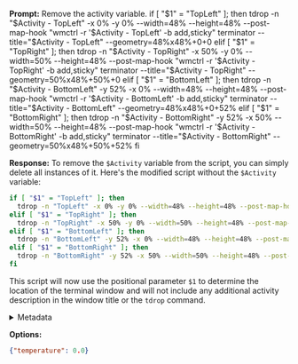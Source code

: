 **Prompt:**
Remove the activity variable.
if [ "$1" = "TopLeft" ]; then
  tdrop -n "$Activity - TopLeft" -x 0% -y 0% --width=48% --height=48% --post-map-hook "wmctrl -r '$Activity - TopLeft' -b add,sticky" terminator --title="$Activity - TopLeft" --geometry=48%x48%+0+0
elif [ "$1" = "TopRight" ]; then
  tdrop -n "$Activity - TopRight" -x 50% -y 0% --width=50% --height=48% --post-map-hook "wmctrl -r '$Activity - TopRight' -b add,sticky" terminator --title="$Activity - TopRight" --geometry=50%x48%+50%+0
elif [ "$1" = "BottomLeft" ]; then
  tdrop -n "$Activity - BottomLeft" -y 52% -x 0% --width=48% --height=48% --post-map-hook "wmctrl -r '$Activity - BottomLeft' -b add,sticky" terminator --title="$Activity - BottomLeft" --geometry=48%x48%+0+52%
elif [ "$1" = "BottomRight" ]; then
  tdrop -n "$Activity - BottomRight" -y 52% -x 50% --width=50% --height=48% --post-map-hook "wmctrl -r '$Activity - BottomRight' -b add,sticky" terminator --title="$Activity - BottomRight" --geometry=50%x48%+50%+52%
fi

**Response:**
To remove the `$Activity` variable from the script, you can simply delete all instances of it. Here's the modified script without the `$Activity` variable:

```bash
if [ "$1" = "TopLeft" ]; then
  tdrop -n "TopLeft" -x 0% -y 0% --width=48% --height=48% --post-map-hook "wmctrl -r 'TopLeft' -b add,sticky" terminator --title="TopLeft" --geometry=48%x48%+0+0
elif [ "$1" = "TopRight" ]; then
  tdrop -n "TopRight" -x 50% -y 0% --width=50% --height=48% --post-map-hook "wmctrl -r 'TopRight' -b add,sticky" terminator --title="TopRight" --geometry=50%x48%+50%+0
elif [ "$1" = "BottomLeft" ]; then
  tdrop -n "BottomLeft" -y 52% -x 0% --width=48% --height=48% --post-map-hook "wmctrl -r 'BottomLeft' -b add,sticky" terminator --title="BottomLeft" --geometry=48%x48%+0+52%
elif [ "$1" = "BottomRight" ]; then
  tdrop -n "BottomRight" -y 52% -x 50% --width=50% --height=48% --post-map-hook "wmctrl -r 'BottomRight' -b add,sticky" terminator --title="BottomRight" --geometry=50%x48%+50%+52%
fi
```

This script will now use the positional parameter `$1` to determine the location of the terminal window and will not include any additional activity description in the window title or the `tdrop` command.

<details><summary>Metadata</summary>

- Duration: 29121 ms
- Datetime: 2023-12-21T11:59:11.840063
- Model: gpt-4-1106-preview

</details>

**Options:**
```json
{"temperature": 0.0}
```

